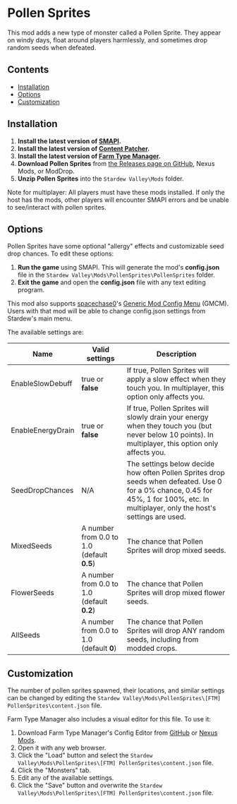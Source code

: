 # Pollen Sprites
This mod adds a new type of monster called a Pollen Sprite. They appear on windy days, float around players harmlessly, and sometimes drop random seeds when defeated.

## Contents
* [Installation](#installation)
* [Options](#options)
* [Customization](#customization)

## Installation
1. **Install the latest version of [SMAPI](https://smapi.io/).**
2. **Install the latest version of [Content Patcher](https://www.nexusmods.com/stardewvalley/mods/1915).**
3. **Install the latest version of [Farm Type Manager](https://www.nexusmods.com/stardewvalley/mods/3231).**
4. **Download Pollen Sprites** from [the Releases page on GitHub](https://github.com/Esca-MMC/PollenSprites/releases), Nexus Mods, or ModDrop.
5. **Unzip Pollen Sprites** into the `Stardew Valley\Mods` folder.

Note for multiplayer: All players must have these mods installed. If only the host has the mods, other players will encounter SMAPI errors and be unable to see/interact with pollen sprites.

## Options

Pollen Sprites have some optional "allergy" effects and customizable seed drop chances. To edit these options:

1. **Run the game** using SMAPI. This will generate the mod's **config.json** file in the `Stardew Valley\Mods\PollenSprites\PollenSprites` folder.
2. **Exit the game** and open the **config.json** file with any text editing program.

This mod also supports [spacechase0](https://github.com/spacechase0)'s [Generic Mod Config Menu](https://spacechase0.com/mods/stardew-valley/generic-mod-config-menu/) (GMCM). Users with that mod will be able to change config.json settings from Stardew's main menu.

The available settings are:

Name | Valid settings | Description
-----|----------------|------------
EnableSlowDebuff | true or **false** | If true, Pollen Sprites will apply a slow effect when they touch you. In multiplayer, this option only affects you.
EnableEnergyDrain | true or **false** | If true, Pollen Sprites will slowly drain your energy when they touch you (but never below 10 points). In multiplayer, this option only affects you.
SeedDropChances | N/A | The settings below decide how often Pollen Sprites drop seeds when defeated. Use 0 for a 0% chance, 0.45 for 45%, 1 for 100%, etc. In multiplayer, only the host's settings are used.
MixedSeeds | A number from 0.0 to 1.0 (default **0.5**) | The chance that Pollen Sprites will drop mixed seeds.
FlowerSeeds | A number from 0.0 to 1.0 (default **0.2**) | The chance that Pollen Sprites will drop mixed flower seeds.
AllSeeds | A number from 0.0 to 1.0 (default **0**) | The chance that Pollen Sprites will drop ANY random seeds, including from modded crops.

## Customization

The number of pollen sprites spawned, their locations, and similar settings can be changed by editing the `Stardew Valley\Mods\PollenSprites\[FTM] PollenSprites\content.json` file.

Farm Type Manager also includes a visual editor for this file. To use it:

1. Download Farm Type Manager's Config Editor from [GitHub](https://github.com/Esca-MMC/FarmTypeManager/blob/master/FarmTypeManager/ConfigEditor.html) or [Nexus Mods](https://www.nexusmods.com/stardewvalley/mods/3231?tab=files).
2. Open it with any web browser.
2. Click the "Load" button and select the `Stardew Valley\Mods\PollenSprites\[FTM] PollenSprites\content.json` file.
3. Click the "Monsters" tab.
4. Edit any of the available settings.
5. Click the "Save" button and overwrite the `Stardew Valley\Mods\PollenSprites\[FTM] PollenSprites\content.json` file.
